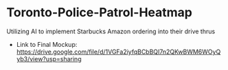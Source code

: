 # Toronto-Police-Patrol-Heatmap
Utilizing AI to implement Starbucks Amazon ordering into their drive thrus
- Link to Final Mockup: https://drive.google.com/file/d/1VGFa2iyfqBCbBQI7n2QKwBWM6WOyQyb3/view?usp=sharing


